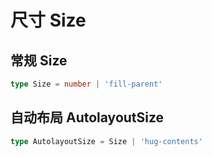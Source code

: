 # 尺寸 Size

## 常规 Size

```TypeScript
type Size = number | 'fill-parent'
```

## 自动布局 AutolayoutSize

```TypeScript
type AutolayoutSize = Size | 'hug-contents'
```